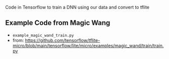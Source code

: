 Code in Tensorflow to train a DNN using our data and convert to tflite

## Example Code from Magic Wang

- `example_magic_wand_train.py`
- from: https://github.com/tensorflow/tflite-micro/blob/main/tensorflow/lite/micro/examples/magic_wand/train/train.py

